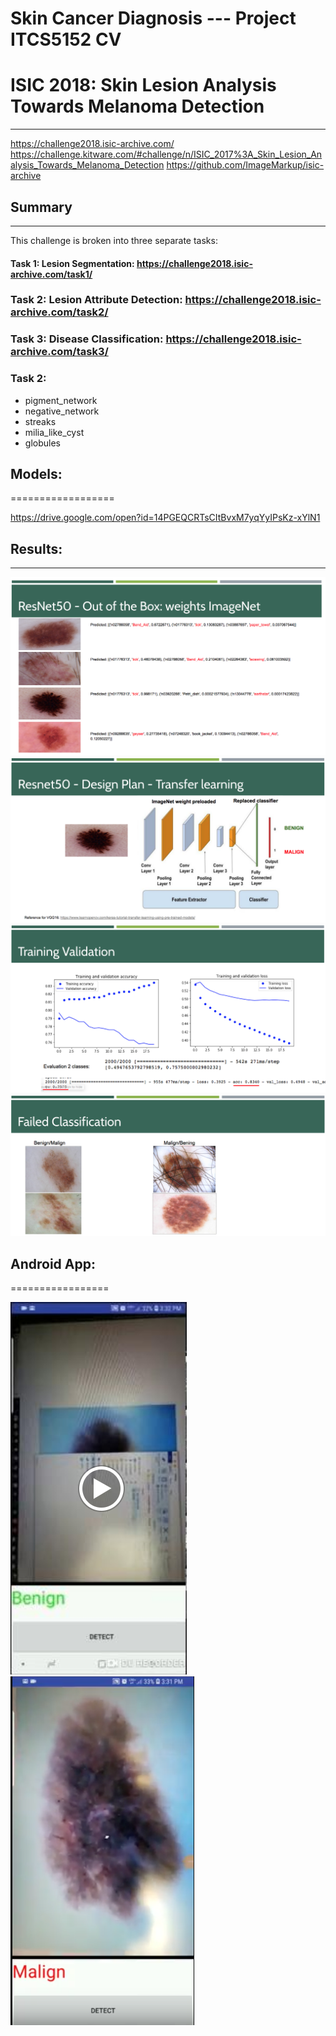 # Skin Cancer Diagnosis --- Project ITCS5152 CV
# ISIC 2018: Skin Lesion Analysis Towards Melanoma Detection

-------
https://challenge2018.isic-archive.com/
https://challenge.kitware.com/#challenge/n/ISIC_2017%3A_Skin_Lesion_Analysis_Towards_Melanoma_Detection
https://github.com/ImageMarkup/isic-archive


## Summary

-------------

This challenge is broken into three separate tasks:

#### Task 1: Lesion Segmentation: https://challenge2018.isic-archive.com/task1/ 
### Task 2: Lesion Attribute Detection: https://challenge2018.isic-archive.com/task2/
### Task 3: Disease Classification: https://challenge2018.isic-archive.com/task3/


### Task 2:

- pigment_network
- negative_network
- streaks
- milia_like_cyst
- globules

## Models:

==================

https://drive.google.com/open?id=14PGEQCRTsCItBvxM7yqYyIPsKz-xYlN1



## Results:

----------------

![ImageNet OutOfBox](https://raw.githubusercontent.com/mmehedin/derma_diagnosis/master/temp/imagenet.png)
![Transfer learning](https://raw.githubusercontent.com/mmehedin/derma_diagnosis/master/temp/net.png)
![Validation](https://raw.githubusercontent.com/mmehedin/derma_diagnosis/master/temp/graph.png)
![Failed classification](https://raw.githubusercontent.com/mmehedin/derma_diagnosis/master/temp/gb.png)



## Android App:

=================

![Application android](https://raw.githubusercontent.com/mmehedin/derma_diagnosis/master/temp/app_ben.png) ![](https://raw.githubusercontent.com/mmehedin/derma_diagnosis/master/temp/app_mal.png)




